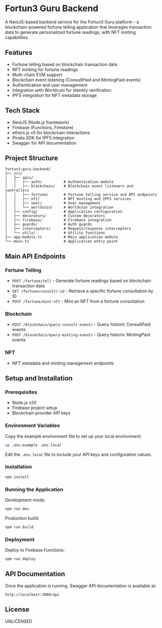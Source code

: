 # Fortun3 Guru Backend

A NestJS-based backend service for the Fortun3 Guru platform - a blockchain-powered fortune telling application that leverages transaction data to generate personalized fortune readings, with NFT minting capabilities.

## Features

- Fortune telling based on blockchain transaction data
- NFT minting for fortune readings
- Multi-chain EVM support
- Blockchain event listening (ConsultPaid and MintingPaid events)
- Authentication and user management
- Integration with Worldcoin for identity verification
- IPFS integration for NFT metadata storage

## Tech Stack

- NestJS (Node.js framework)
- Firebase (Functions, Firestore)
- ethers.js v5 for blockchain interactions
- Pinata SDK for IPFS integration
- Swagger for API documentation

## Project Structure

```
fortun3-guru-backend/
├── src/
│   ├── apis/
│   │   ├── auth/          # Authentication module
│   │   ├── blockchain/    # Blockchain event listeners and controllers
│   │   ├── fortune/       # Fortune telling service and API endpoints
│   │   ├── nft/           # NFT minting and IPFS services
│   │   ├── user/          # User management
│   │   └── worldcoin/     # Worldcoin integration
│   ├── config/            # Application configuration
│   ├── decorators/        # Custom decorators
│   ├── firebase/          # Firebase integration
│   ├── guards/            # Auth guards
│   ├── interceptors/      # Request/response interceptors
│   └── utils/             # Utility functions
├── app.module.ts          # Main application module
└── main.ts                # Application entry point
```

## Main API Endpoints

### Fortune Telling

- `POST /fortune/tell` - Generate fortune readings based on blockchain transaction data
- `GET /fortune/consult/:id` - Retrieve a specific fortune consultation by ID
- `POST /fortune/mint-nft` - Mint an NFT from a fortune consultation

### Blockchain

- `POST /blockchain/query-consult-events` - Query historic ConsultPaid events
- `POST /blockchain/query-minting-events` - Query historic MintingPaid events

### NFT

- NFT metadata and minting management endpoints

## Setup and Installation

### Prerequisites

- Node.js v20
- Firebase project setup
- Blockchain provider API keys

### Environment Variables

Copy the example environment file to set up your local environment:

```bash
cp .env.example .env.local
```

Edit the `.env.local` file to include your API keys and configuration values.

### Installation

```bash
npm install
```

### Running the Application

Development mode:

```bash
npm run dev
```

Production build:

```bash
npm run build
```

### Deployment

Deploy to Firebase Functions:

```bash
npm run deploy
```

## API Documentation

Once the application is running, Swagger API documentation is available at:

```
http://localhost:3000/api
```

## License

UNLICENSED
